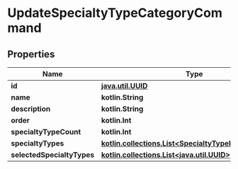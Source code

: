 
# UpdateSpecialtyTypeCategoryCommand

## Properties
Name | Type | Description | Notes
------------ | ------------- | ------------- | -------------
**id** | [**java.util.UUID**](java.util.UUID.md) |  |  [optional]
**name** | **kotlin.String** |  |  [optional]
**description** | **kotlin.String** |  |  [optional]
**order** | **kotlin.Int** |  |  [optional]
**specialtyTypeCount** | **kotlin.Int** |  |  [optional]
**specialtyTypes** | [**kotlin.collections.List&lt;SpecialtyTypeItemViewModel&gt;**](SpecialtyTypeItemViewModel.md) |  |  [optional]
**selectedSpecialtyTypes** | [**kotlin.collections.List&lt;java.util.UUID&gt;**](java.util.UUID.md) |  |  [optional]



